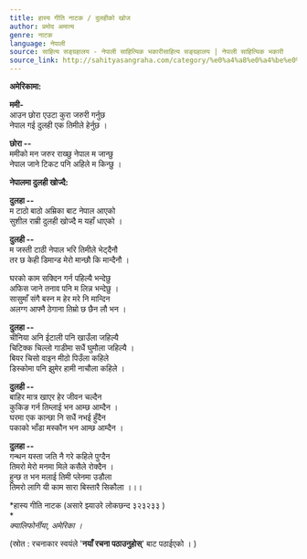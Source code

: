 ```yaml
---
title: हास्य गीति नाटक / दुलहीको खोज
author: प्रमोद अमात्य 
genre: नाटक
language: नेपाली
source: साहित्य सङ्ग्रहालय - नेपाली साहित्यिक भकारीसाहित्य सङ्ग्रहालय | नेपाली साहित्यिक भकारी
source_link: http://sahityasangraha.com/category/%e0%a4%a8%e0%a4%be%e0%a4%9f%e0%a4%95-%e0%a4%b0%e0%a4%99%e0%a5%8d%e0%a4%97%e0%a4%ae%e0%a4%9e%e0%a5%8d%e0%a4%9a/%e0%a4%a8%e0%a4%be%e0%a4%9f%e0%a4%95/
---
```


**अमेरिकामा:**

**ममी-**  
आउन छोरा एउटा कुरा जरुरी गर्नुछ  
नेपाल गई दुलही एक तिमीले हेर्नुछ ।

**छोरा --**  
ममीको मन जरुर राख्छु नेपाल म जान्छु  
नेपाल जाने टिकट पनि अहिले म किन्छु ।

**नेपालमा दुलही खोज्दै:**

**दुलहा --**  
म टाठो बाठो अम्रिका बाट नेपाल आएको  
सुशील राम्री दुलही खोज्दै म यहाँ धाएको ।

**दुलही --**  
म जस्ती टाठी नेपाल भरि तिमीले भेट्दैनौ  
तर छ केही डिमान्ड मेरो मान्छौ कि मान्दैनौ ।

घरको काम सक्दिन गर्न पहिल्यै भन्देछु  
अफिस जाने तनाव पनि म लिन्न भन्देछु ।  
सासुमाँ संगै बस्न म हेर मरे नि मान्दिन  
अलग्ग आफ्नै ठेगाना तिम्रो छ छैन लौ भन ।

**दुलहा --**  
चीनिया अनि ईटाली पनि खाउँला जहिल्यै  
चिटिक्क चिल्लो गाडीमा सधैं घुमौला जहिल्यै ।  
बियर चिसो वाइन मीठो पिउँला कहिले  
डिस्कोमा पनि झुमेर हामी नाचौला कहिले ।

**दुलही --**  
बाहिर मात्र खाएर हेर जीवन चल्दैन  
कुकिङ गर्न तिम्लाई भन आम्छ आम्दैन ।  
घरमा एक कान्छा नि सधैं नभई हुँदैन  
पकाको भाँडा मस्कौन भन आम्छ आम्दैन ।

**दुलहा --**  
गन्थन यस्ता जति नै गरे कहिले पुग्दैन  
तिमरो मेरो मनमा मिले कसैले रोक्दैन ।  
हुन्छ त भन मलाई तिमी प्लेनमा उडौला  
तिमरो लागि यी काम सारा बिस्तारै सिकौला ।।।

*हास्य गीति नाटक (असारे झ्याउरे लोकछन्द ३२३२३३ )  
*  
*क्यालिफोर्नीया, अमेरिका ।*

(स्रोत : रचनाकार स्वयंले '**नयाँ रचना पठाउनुहोस्**' बाट पठाईएको । )
